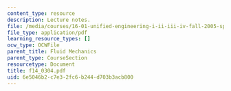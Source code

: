 ```yaml
---
content_type: resource
description: Lecture notes.
file: /media/courses/16-01-unified-engineering-i-ii-iii-iv-fall-2005-spring-2006/6e5046b2c7e32fc6b244d703b3acb800_f14_0304.pdf
file_type: application/pdf
learning_resource_types: []
ocw_type: OCWFile
parent_title: Fluid Mechanics
parent_type: CourseSection
resourcetype: Document
title: f14_0304.pdf
uid: 6e5046b2-c7e3-2fc6-b244-d703b3acb800
---
```

